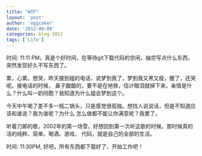 ```yaml
---
title: "WTF" 
layout: 'post'
author: 'eggcaker'
date: '2012-09-08'
categories: blog 2012
tags: ['Life']
---
```



时间: 11:11 PM，真是个好时间，在等待git下载代码的空闲，抽空写点什么东西，突然发现好久不写东西了。

累，心累。想哭，昨天接到姐的电话，说梦到我了，梦到我又黑又瘦，醒了，还哭呢。接电话的时候，
鼻子酸酸的，要不是在地铁，估计眼泪就掉下来。亲情是什么？什么叫一奶同胞？我知道为什么姐会梦到这个。

今天中午喝了差不多一瓶二锅头，只是感觉很孤独。想找人说说话，但是不知道应该和谁说？我为谁呢？为什么 怎么做都不能让你满意呢？我累了。

听着刀郞的歌，2002年的第一场雪，好想回到第一次听这歌的时候。那时候真的活的纯粹、简单。喝酒、游戏、 代码，就是自己的全部的生活。

时间: 11:30PM, 好吧，所有东西都下载好了，开始工作吧！

